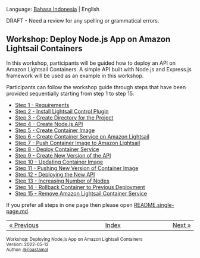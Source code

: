 
Language: [Bahasa Indonesia](https://github.com/rioastamal/workshop-amazon-lightsail-containers/tree/main/lab-deploy-nodejs-app) | English

DRAFT - Need a review for any spelling or grammatical errors.

## Workshop: Deploy Node.js App on Amazon Lightsail Containers

In this workshop, participants will be guided how to deploy an API on Amazon Lightsail Containers. A simple API built with Node.js and Express.js framework will be used as an example in this workshop.

Participants can follow the workshop guide through steps that have been provided sequentially starting from step 1 to step 15.

- [Step 1 - Requirements](STEP-1.md)
- [Step 2 - Install Lightsail Control Plugin](STEP-2.md)
- [Step 3 - Create Directory for the Project](STEP-3.md)
- [Step 4 - Create Node.js API](STEP-4.md)
- [Step 5 - Create Container Image](STEP-5.md)
- [Step 6 - Create Container Service on Amazon Lightsail](STEP-6.md)
- [Step 7 - Push Container Image to Amazon Lightsail](STEP-7.md)
- [Step 8 - Deploy Container Service](STEP-8.md)
- [Step 9 - Create New Version of the API](STEP-9.md)
- [Step 10 - Updating Container Image](STEP-10.md)
- [Step 11 - Pushing New Version of Container Image](STEP-11.md)
- [Step 12 - Deploying the New API](STEP-12.md)
- [Step 13 - Increasing Number of Nodes](STEP-13.md)
- [Step 14 - Rollback Container to Previous Deployment](STEP-14.md)
- [Step 15 - Remove Amazon Lightsail Container Service](STEP-15.md)

If you prefer all steps in one page then please open [README.single-page.md](README.single-page.md).

<table border="0" style="width: 100%; display: table;"><tr><td><a href="STEP-15.md">&laquo; Previous</td><td align="center"><a href="README.md">Index</a></td><td align="right"><a href="STEP-1.md">Next &raquo;</a></td></tr></table>

<sup>Workshop: Deploying Node.js App on Amazon Lightsail Containers  
Version: 2022-05-12  
Author: [@rioastamal](https://github.com/rioastamal)</sup>
